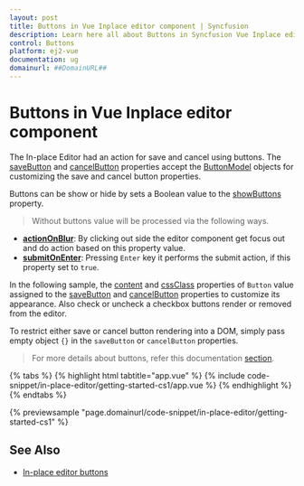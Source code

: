 ```yaml
---
layout: post
title: Buttons in Vue Inplace editor component | Syncfusion
description: Learn here all about Buttons in Syncfusion Vue Inplace editor component of Syncfusion Essential JS 2 and more.
control: Buttons 
platform: ej2-vue
documentation: ug
domainurl: ##DomainURL##
---
```


# Buttons in Vue Inplace editor component

The In-place Editor had an action for save and cancel using buttons. The [saveButton](https://ej2.syncfusion.com/vue/documentation/api/inplace-editor/#savebutton) and [cancelButton](https://ej2.syncfusion.com/vue/documentation/api/inplace-editor/#cancelbutton) properties accept the [ButtonModel](https://ej2.syncfusion.com/vue/documentation/api/button/buttonModel/) objects for customizing the save and cancel button properties.

Buttons can be show or hide by sets a Boolean value to the [showButtons](https://ej2.syncfusion.com/vue/documentation/api/inplace-editor/#showbuttons) property.

> Without buttons value will be processed via the following ways.

* **[actionOnBlur](https://ej2.syncfusion.com/vue/documentation/api/inplace-editor/#actiononblur)**: By clicking out side the editor component get focus out and do action based on this property value.
* **[submitOnEnter](https://ej2.syncfusion.com/vue/documentation/api/inplace-editor/#submitonenter)**: Pressing `Enter` key it performs the submit action, if this property set to `true`.

In the following sample, the [content](https://ej2.syncfusion.com/vue/documentation/api/button#content) and [cssClass](https://ej2.syncfusion.com/vue/documentation/api/button#cssclass) properties of `Button` value assigned to the [saveButton](https://ej2.syncfusion.com/vue/documentation/api/inplace-editor/#savebutton) and [cancelButton](https://ej2.syncfusion.com/vue/documentation/api/inplace-editor/#cancelbutton) properties to customize its appearance. Also check or uncheck a checkbox buttons render or removed from the editor.

To restrict either save or cancel button rendering into a DOM, simply pass empty object `{}` in the `saveButton` or `cancelButton` properties.

> For more details about buttons, refer this documentation [section](../button/).

{% tabs %}
{% highlight html tabtitle="app.vue" %}
{% include code-snippet/in-place-editor/getting-started-cs1/app.vue %}
{% endhighlight %}
{% endtabs %}
        
{% previewsample "page.domainurl/code-snippet/in-place-editor/getting-started-cs1" %}

## See Also

* [In-place editor buttons](./how-to/dynamic-edit-mode)